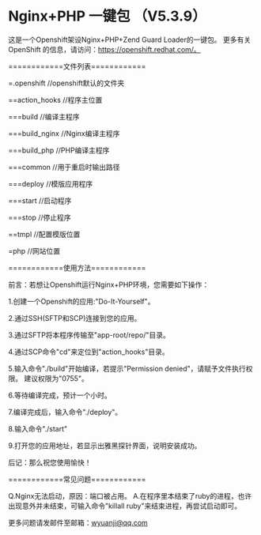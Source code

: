 Nginx+PHP 一键包 （V5.3.9） 
=============================
这是一个Openshift架设Nginx+PHP+Zend Guard Loader的一键包。
更多有关 OpenShift 的信息，请访问：https://openshift.redhat.com/。

============文件列表============

=.openshift //openshift默认的文件夹

==action_hooks //程序主位置

===build //编译主程序

===build_nginx //Nginx编译主程序

===build_php //PHP编译主程序

===common //用于重启时输出路径

===deploy //模版应用程序

===start //启动程序

===stop //停止程序

==tmpl //配置模版位置

=php //网站位置

============使用方法============

前言：若想让Openshift运行Nginx+PHP环境，您需要如下操作：

1.创建一个Openshift的应用:"Do-It-Yourself"。

2.通过SSH(SFTP和SCP)连接到您的应用。

3.通过SFTP将本程序传输至"app-root/repo/"目录。

4.通过SCP命令"cd"来定位到"action_hooks"目录。

5.输入命令"./build"开始编译，若提示"Permission denied"，请赋予文件执行权限。
建议权限为"0755"。

6.等待编译完成，预计一个小时。

7.编译完成后，输入命令"./deploy"。

8.输入命令"./start"

9.打开您的应用地址，若显示出雅黑探针界面，说明安装成功。

后记：那么祝您使用愉快！

============常见问题============

Q.Nginx无法启动，原因：端口被占用。
A.在程序里本结束了ruby的进程，也许出现意外并未结束，可输入命令"killall ruby"来结束进程，再尝试启动即可。

更多问题请发邮件至邮箱：wyuanji@qq.com